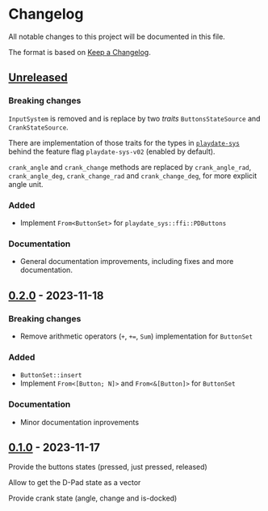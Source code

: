 # Changelog

All notable changes to this project will be documented in this file.

The format is based on [Keep a Changelog](https://keepachangelog.com/en/1.0.0/).


## [Unreleased]

### Breaking changes

`InputSystem` is removed and is replace by two *traits* `ButtonsStateSource` and `CrankStateSource`.

There are implementation of those traits for the types in [`playdate-sys`](https://docs.rs/playdate-sys/0.2) behind the feature
flag `playdate-sys-v02` (enabled by default).

`crank_angle` and `crank_change` methods are replaced by `crank_angle_rad`, `crank_angle_deg`, `crank_change_rad` and `crank_change_deg`,
for more explicit angle unit.

### Added

* Implement `From<ButtonSet>` for `playdate_sys::ffi::PDButtons`


### Documentation

* General documentation improvements, including fixes and more documentation.


## [0.2.0] - 2023-11-18

### Breaking changes

* Remove arithmetic operators (`+`, `+=`, `Sum`) implementation for `ButtonSet`

### Added

* `ButtonSet::insert`
* Implement `From<[Button; N]>` and `From<&[Button]>` for `ButtonSet`

### Documentation

* Minor documentation inprovements


## [0.1.0] - 2023-11-17

Provide the buttons states (pressed, just pressed, released)

Allow to get the D-Pad state as a vector

Provide crank state (angle, change and is-docked)


[Unreleased]: https://github.com/jcornaz/beancount_parser_2/compare/v0.2.0...HEAD
[0.2.0]: https://github.com/jcornaz/beancount_parser_2/compare/v0.1.0...v0.2.0
[0.1.0]: https://github.com/jcornaz/crankit-input/compare/...v0.1.0
